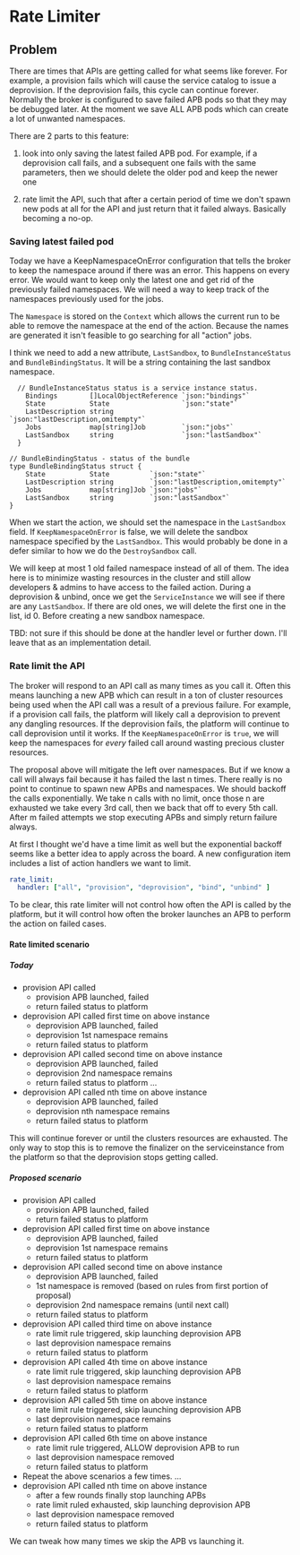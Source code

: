 # Rate Limiter

## Problem

There are times that APIs are getting called for what seems like forever. For
example, a provision fails which will cause the service catalog to issue a
deprovision. If the deprovision fails, this cycle can continue forever.
Normally the broker is configured to save failed APB pods so that they may be
debugged later. At the moment we save ALL APB pods which can create a lot of
unwanted namespaces.

There are 2 parts to this feature:

1) look into only saving the latest failed APB pod. For example, if a
   deprovision call fails, and a subsequent one fails with the same
   parameters, then we should delete the older pod and keep the newer one

2) rate limit the API, such that after a certain period of time we don't
   spawn new pods at all for the API and just return that it failed always.
   Basically becoming a no-op.

### Saving latest failed pod

Today we have a KeepNamespaceOnError configuration that tells the broker to
keep the namespace around if there was an error. This happens on every error.
We would want to keep only the latest one and get rid of the previously failed
namespaces. We will need a way to keep track of the namespaces previously used
for the jobs.

The `Namespace` is stored on the `Context` which allows the current run to be
able to remove the namespace at the end of the action. Because the names are
generated it isn't feasible to go searching for all "action" jobs.

I think we need to add a new attribute, `LastSandbox`, to
`BundleInstanceStatus` and `BundleBindingStatus`. It will be a string
containing the last sandbox namespace.

```golang
  // BundleInstanceStatus status is a service instance status.
    Bindings        []LocalObjectReference `json:"bindings"`
    State           State                  `json:"state"`
    LastDescription string                 `json:"lastDescription,omitempty"`
    Jobs            map[string]Job         `json:"jobs"`
    LastSandbox     string                 `json:"lastSandbox"`
  }
```

```golang
// BundleBindingStatus - status of the bundle
type BundleBindingStatus struct {
    State           State          `json:"state"`
    LastDescription string         `json:"lastDescription,omitempty"`
    Jobs            map[string]Job `json:"jobs"`
    LastSandbox     string         `json:"lastSandbox"`
}
```

When we start the action, we should set the namespace in the
`LastSandbox` field. If `KeepNamespaceOnError` is false, we will delete
the sandbox namespace specified by the `LastSandbox`. This would probably be
done in a defer similar to how we do the `DestroySandbox` call.

We will keep at most 1 old failed namespace instead of all of them. The idea
here is to minimize wasting resources in the cluster and still allow developers
& admins to have access to the failed action. During a deprovision & unbind,
once we get the `ServiceInstance` we will see if there are any
`LastSandbox`. If there are old ones, we will delete the first one in the
list, id 0. Before creating a new sandbox namespace.

TBD: not sure if this should be done at the handler level or further down. I'll
leave that as an implementation detail.

### Rate limit the API

The broker will respond to an API call as many times as you call it. Often this
means launching a new APB which can result in a ton of cluster resources being
used when the API call was a result of a previous failure. For example, if a
provision call fails, the platform will likely call a deprovision to prevent any
dangling resources. If the deprovision fails, the platform will continue to call
deprovision until it works. If the `KeepNamespaceOnError` is `true`, we will
keep the namespaces for *every* failed call around wasting precious cluster
resources.

The proposal above will mitigate the left over namespaces. But if we know a call
will always fail because it has failed the last n times. There really is no
point to continue to spawn new APBs and namespaces. We should backoff the calls
exponentially. We take n calls with no limit, once those n are exhausted we take
every 3rd call, then we back that off to every 5th call. After m failed attempts
we stop executing APBs and simply return failure always.

At first I thought we'd have a time limit as well but the exponential backoff
seems like a better idea to apply across the board.  A new configuration item
includes a list of action handlers we want to limit.

```yaml
rate_limit:
  handler: ["all", "provision", "deprovision", "bind", "unbind" ]
```

To be clear, this rate limiter will not control how often the API is called by
the platform, but it will control how often the broker launches an APB to
perform the action on failed cases.

#### Rate limited scenario

##### Today

- provision API called
  - provision APB launched, failed
  - return failed status to platform
- deprovision API called first time on above instance
  - deprovision APB launched, failed
  - deprovision 1st namespace remains
  - return failed status to platform
- deprovision API called second time on above instance
  - deprovision APB launched, failed
  - deprovision 2nd namespace remains
  - return failed status to platform
  ...
- deprovision API called nth time on above instance
  - deprovision APB launched, failed
  - deprovision nth namespace remains
  - return failed status to platform

This will continue forever or until the clusters resources are exhausted. The
only way to stop this is to remove the finalizer on the serviceinstance from the
platform so that the deprovision stops getting called.

##### Proposed scenario

- provision API called
  - provision APB launched, failed
  - return failed status to platform
- deprovision API called first time on above instance
  - deprovision APB launched, failed
  - deprovision 1st namespace remains
  - return failed status to platform
- deprovision API called second time on above instance
  - deprovision APB launched, failed
  - 1st namespace is removed (based on rules from first portion of proposal)
  - deprovision 2nd namespace remains (until next call)
  - return failed status to platform
- deprovision API called third time on above instance
  - rate limit rule triggered, skip launching deprovision APB
  - last deprovision namespace remains
  - return failed status to platform
- deprovision API called 4th time on above instance
  - rate limit rule triggered, skip launching deprovision APB
  - last deprovision namespace remains
  - return failed status to platform
- deprovision API called 5th time on above instance
  - rate limit rule triggered, skip launching deprovision APB
  - last deprovision namespace remains
  - return failed status to platform
- deprovision API called 6th time on above instance
  - rate limit rule triggered, ALLOW deprovision APB to run
  - last deprovision namespace removed
  - return failed status to platform
- Repeat the above scenarios a few times.
  ...
- deprovision API called nth time on above instance
  - after a few rounds finally stop launching APBs
  - rate limit ruled exhausted, skip launching deprovision APB
  - last deprovision namespace removed
  - return failed status to platform

We can tweak how many times we skip the APB vs launching it.
